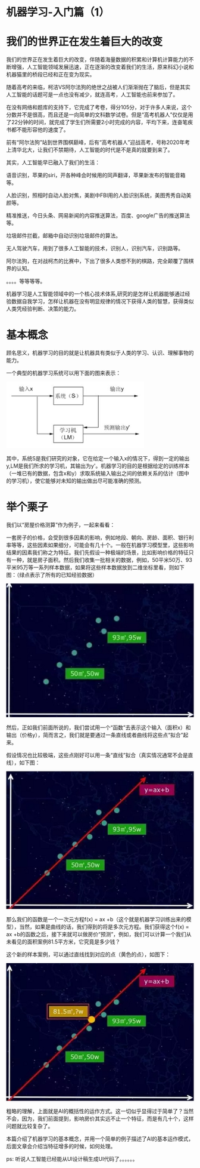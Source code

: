 # 机器学习-入门篇（1）

# 我们的世界正在发生着巨大的改变

我们的世界正在发生着巨大的改变，伴随着海量数据的积累和计算机计算能力的不断增强，人工智能领域发展迅速，正在逐渐的改变着我们的生活，原来科幻小说和机器猫里的桥段已经和正在变为现实。

随着高考的来临，柯洁VS阿尔法狗的绝世之战被人们渐渐抛在了脑后，但是其实人工智能的话题可是一点也没有减少，就连高考，人工智能也前来参加了。

在没有网络和题库的支持下，它完成了考卷，得分105分，对于许多人来说，这个分数并不是很高，而且还是一向简单的文科数学试卷。但是“高考机器人”仅仅是用了22分钟的时间，就完成了学生们所需要2小时完成的内容，平均下来，连奋笔疾书都不能形容他的速度了。

前有“阿尔法狗”站到世界围棋巅峰，后有“高考机器人”迎战高考，号称2020年考上清华北大，让我们不禁期待，人工智能的时代是不是真的就要到来了。

其实，人工智能早已融入了我们的生活：

语音识别，苹果的siri，开各种峰会时候用的同声翻译，苹果新发布的智能音箱等。

人脸识别，照相时自动人脸对焦，美剧中FBI用的人脸识别系统，美图秀秀自动美颜等。

精准推送，今日头条、网易新闻的内容推送算法，百度、google广告的推送算法等。

垃圾邮件拦截，邮箱中自动识别垃圾邮件的算法。

无人驾驶汽车，用到了很多人工智能的技术，识别人，识别汽车，识别路等。

阿尔法狗，在对战柯杰的比赛中，下出了很多人类想不到的棋路，完全颠覆了围棋界的认知。

。。。。等等等等。

机器学习是人工智能领域中的一个核心技术体系,研究的是怎样让机器能够通过经验数据自我学习，怎样让机器在没有明显规律的情况下获得人类的智慧，获得类似人类凭经验判断、决策的能力。

# 基本概念

顾名思义，机器学习的目的就是让机器具有类似于人类的学习、认识、理解事物的能力。

一个典型的机器学习系统可以用下面的图来表示：

![](media/14967424814685.jpg)

其中，系统S是我们研究的对象，它在给定一个输入x的情况下，得到一定的输出y,LM是我们所求的学习机，其输出为y'。机器学习的目的是根据给定的训练样本（一堆已有的数据，包含x和y）求取系统输入输出之间的依赖关系的估计（图中的学习机），使它能够对未知的输出做出尽可能准确的预测。

# 举个栗子

我们以“房屋价格测算”作为例子，一起来看看：

一套房子的价格，会受到很多因素的影响，例如地段、朝向、房龄、面积、银行利率等等，这些因素如果细分，可能会有几十个。一般在机器学习模型里，这些影响结果的因素我们称之为特征。我们先假设一种极端的场景，比如影响价格的特征只有一种，就是房子面积。然后我们收集一批相关的数据，例如，50平米50万、93平米95万等一系列样本数据，如果将这些样本数据放到二维坐标里看，则如下图：（绿点表示了所有的已知经验数据）

![](media/14967445118064.jpg)

然后，正如我们前面所说的，我们尝试用一个“函数”去表示这个输入（面积x）和输出（价格y），简而言之，我们就是要通过一条直线或者曲线将这些点“拟合”起来。

假设情况也比较极端，这些点刚好可以用一条“直线”拟合（真实情况通常不会是直线），如下图：

![](media/14967445446249.jpg)

那么我们的函数是一个一次元方程f(x) = ax +b（这个就是机器学习训练出来的模型），当然，如果是曲线的话，我们得到的将是多次元方程。我们获得这个f(x) = ax +b的函数之后，接下来就可以做房价“预测”，例如，我们可以计算一个我们从未看见的面积案例81.5平方米，它究竟是多少钱？

这个新的样本案例，可以通过直线找到对应的点（黄色的点），如图下：

![](media/14967445652144.jpg)

粗略的理解，上面就是AI的概括性的运作方式。这一切似乎显得过于简单了？当然不会，因为，我们前面提到，影响房价其实远不止一个特征，而是有几十个，这样问题就比较复杂了。


本篇介绍了机器学习的基本概念，并用一个简单的例子描述了AI的基本运作模式，后面文章会介绍当特征增多的时候，如何处理。


ps: 听说人工智能已经能从UI设计稿生成UI代码了。。。。。。

